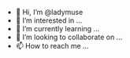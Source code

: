 - 👋 Hi, I’m @ladymuse
- 👀 I’m interested in ...
- 🌱 I’m currently learning ...
- 💞️ I’m looking to collaborate on ...
- 📫 How to reach me ...

<!---
ladymuse/ladymuse is a ✨ special ✨ repository because its `README.md` (this file) appears on your GitHub profile.
You can click the Preview link to take a look at your changes.
--->
